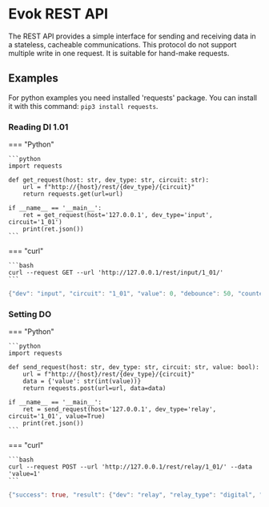 # Evok REST API

The REST API provides a simple interface for sending and receiving data in a stateless, cacheable communications. This protocol do not support multiple write in one request. It is suitable for hand-make requests.

## Examples

For python examples you need installed 'requests' package. You can install it with this command: `pip3 install requests`.

### Reading DI 1.01

=== "Python"

    ```python
    import requests

    def get_request(host: str, dev_type: str, circuit: str):
        url = f"http://{host}/rest/{dev_type}/{circuit}"
        return requests.get(url=url)

    if __name__ == '__main__':
        ret = get_request(host='127.0.0.1', dev_type='input', circuit='1_01')
        print(ret.json())
    ```

=== "curl"

    ```bash
    curl --request GET --url 'http://127.0.0.1/rest/input/1_01/'
    ```

```rs title="Output"
{"dev": "input", "circuit": "1_01", "value": 0, "debounce": 50, "counter_modes": ["Enabled", "Disabled"], "counter_mode": "Enabled", "counter": 0, "mode": "Simple", "modes": ["Simple", "DirectSwitch"], "glob_dev_id": 2}
```

### Setting DO

=== "Python"

    ```python
    import requests

    def send_request(host: str, dev_type: str, circuit: str, value: bool):
        url = f"http://{host}/rest/{dev_type}/{circuit}"
        data = {'value': str(int(value))}
        return requests.post(url=url, data=data)

    if __name__ == '__main__':
        ret = send_request(host='127.0.0.1', dev_type='relay', circuit='1_01', value=True)
        print(ret.json())
    ```

=== "curl"

    ```bash
    curl --request POST --url 'http://127.0.0.1/rest/relay/1_01/' --data 'value=1'
    ```

```rs title="Output"
{"success": true, "result": {"dev": "relay", "relay_type": "digital", "circuit": "1_01", "value": 1, "pending": false, "mode": "Simple", "modes": ["Simple", "PWM"], "glob_dev_id": 2, "pwm_freq": 4800.0, "pwm_duty": 0}}
```
